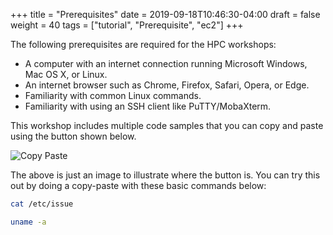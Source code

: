 +++
title = "Prerequisites"
date = 2019-09-18T10:46:30-04:00
draft = false
weight = 40
tags = ["tutorial", "Prerequisite", "ec2"]
+++

The following prerequisites are required for the HPC workshops:

- A computer with an internet connection running Microsoft Windows, Mac OS X, or Linux.
- An internet browser such as Chrome, Firefox, Safari, Opera, or Edge.
- Familiarity with common Linux commands.
- Familiarity with using an SSH client like PuTTY/MobaXterm.

This workshop includes multiple code samples that you can copy and paste using the button shown below.

![Copy Paste](/images/introductory-steps/copy-paste.png)

The above is just an image to illustrate where the button is. You can try this out by doing a copy-paste with these basic commands below:

```bash
cat /etc/issue
```

```bash
uname -a
```
